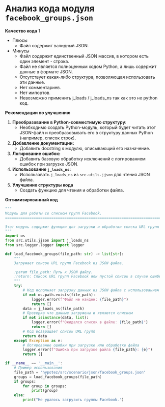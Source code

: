 # Анализ кода модуля `facebook_groups.json`

**Качество кода**
1
- Плюсы
    - Файл содержит валидный JSON.
- Минусы
    - Файл содержит единственный JSON массив, в котором есть один элемент - строка.
    - Файл не является полноценным кодом Python, а лишь содержит данные в формате JSON. 
    - Отсутствует какая-либо структура, позволяющая использовать эти данные.
    - Нет комментариев.
    - Нет импортов.
    - Невозможно применить j_loads / j_loads_ns так как это не python код.

**Рекомендации по улучшению**

1.  **Преобразование в Python-совместимую структуру:**
    - Необходимо создать Python-модуль, который будет читать этот JSON-файл и преобразовывать его в структуру данных Python (например, список строк).
2.  **Добавление документации:**
    - Добавить docstring к модулю, описывающий его назначение.
3.  **Логирование ошибок:**
    - Добавить базовую обработку исключений с логированием ошибок при загрузке JSON.
4.  **Использование `j_loads_ns`:**
    - Использовать `j_loads_ns` из `src.utils.jjson` для чтения JSON файла.
5. **Улучшение структуры кода**
    - Создать функцию для чтения и обработки файла.

**Оптимизированный код**

```python
"""
Модуль для работы со списком групп Facebook.
=========================================================================================

Этот модуль содержит функции для загрузки и обработки списка URL групп Facebook из JSON файла.
"""
import os
from src.utils.jjson import j_loads_ns
from src.logger.logger import logger

def load_facebook_groups(file_path: str) -> list[str]:
    """
    Загружает список URL групп Facebook из JSON файла.

    :param file_path: Путь к JSON файлу.
    :return: Список URL групп Facebook или пустой список в случае ошибки.
    """
    try:
        # Код исполняет загрузку данных из JSON файла с использованием j_loads_ns
        if not os.path.exists(file_path):
            logger.error(f"Файл не найден: {file_path}")
            return []
        data = j_loads_ns(file_path)
        # Проверка что данные загружены и являются списком
        if not isinstance(data, list):
            logger.error(f"Ожидался список в файле: {file_path}")
            return []
        # Код возвращает список URL групп
        return data
    except Exception as e:
        # Логирование ошибки при загрузке или обработке файла
        logger.error(f"Ошибка при загрузке файла {file_path}: {e}")
        return []

if __name__ == '__main__':
    # Пример использования
    file_path = 'hypotez/src/scenario/json/facebook_groups.json'
    groups = load_facebook_groups(file_path)
    if groups:
        for group in groups:
            print(group)
    else:
        print("Не удалось загрузить группы Facebook.")

```